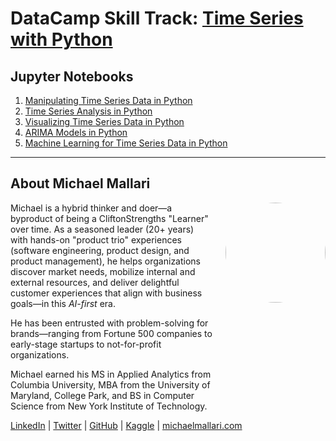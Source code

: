 # DataCamp Skill Track: <a href="https://app.datacamp.com/learn/skill-tracks/time-series-with-python" target="_blank">Time Series with Python</a>

## Jupyter Notebooks

1. [Manipulating Time Series Data in Python](https://gist.github.com/michaelmallari/ad08244044e9e983f6d1fad42b0a26b0)
1. [Time Series Analysis in Python](https://gist.github.com/michaelmallari/54c44747d02a287e7f860305f1036d01)
1. [Visualizing Time Series Data in Python](https://gist.github.com/michaelmallari/df2f0c2a69eb30f39e3be9d0cb13d577)
1. [ARIMA Models in Python](https://gist.github.com/michaelmallari/b16a429857c82a3d25817388254c7973)
1. [Machine Learning for Time Series Data in Python](https://gist.github.com/michaelmallari/bd1d2c8738da34829acd903726acfbe5)

---

## About Michael Mallari

<img src="https://www.michaelmallari.com/img/headshot.jpg" width="160" height="160" align="right" style="margin: 0px 0px 160px 20px; border-radius: 50%;" />

Michael is a hybrid thinker and doer—a byproduct of being a CliftonStrengths "Learner" over time. As a seasoned leader (20+ years) with hands-on "product trio" experiences (software engineering, product design, and product management), he helps organizations discover market needs, mobilize internal and external resources, and deliver delightful customer experiences that align with business goals—in this *AI-first* era.

He has been entrusted with problem-solving for brands—ranging from Fortune 500 companies to early-stage startups to not-for-profit organizations.

Michael earned his MS in Applied Analytics from Columbia University, MBA from the University of Maryland, College Park, and BS in Computer Science from New York Institute of Technology.

<a href="https://www.linkedin.com/in/mmallari" target="_blank">LinkedIn</a> | <a href="https://twitter.com/MichaelMallari" target="_blank">Twitter</a> | <a href="https://github.com/michaelmallari" target="_blank">GitHub</a> | <a href="https://www.kaggle.com/michaelmallari" target="_blank">Kaggle</a> | <a href="https://www.michaelmallari.com" target="_blank">michaelmallari.com</a>

